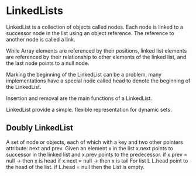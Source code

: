 # LinkedLists

LinkedList is a collection of objects called nodes. Each node is linked to a successor node in the list using an object reference. The reference to another node is called a link.

While Array elements are referenced by their positions, linked list elements are referenced by their relationship to other elements of the linked list, and the last node points to a null node.

Marking the beginning of the LinkedList can be a problem, many implementations have a special node called head to denote the beginning of the LinkedList.

Insertion and removal are the main functions of a LinkedList.

LinkedList provide a simple. flexible representation for dynamic sets.

## Doubly LinkedList
A set of node or objects, each of which with a key and two other pointers attribute: next and prev.
Given an element x in the list x.next points to successor in the linked list and x.prev points to the predecessor.
if x.prev = null -> then x is head
if x.next = null -> then x is tail
For list L L.head point to the head of the list.
if L.head = null then the List is empty.
